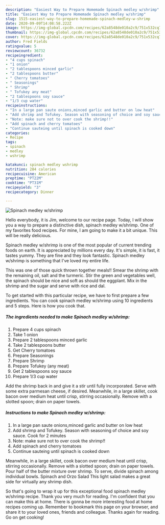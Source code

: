 ```yaml
---
description: "Easiest Way to Prepare Homemade Spinach medley w/shrimp"
title: "Easiest Way to Prepare Homemade Spinach medley w/shrimp"
slug: 1515-easiest-way-to-prepare-homemade-spinach-medley-w-shrimp
date: 2020-09-09T14:08:58.222Z
image: https://img-global.cpcdn.com/recipes/62a8548de010a2c9/751x532cq70/spinach-medley-wshrimp-recipe-main-photo.jpg
thumbnail: https://img-global.cpcdn.com/recipes/62a8548de010a2c9/751x532cq70/spinach-medley-wshrimp-recipe-main-photo.jpg
cover: https://img-global.cpcdn.com/recipes/62a8548de010a2c9/751x532cq70/spinach-medley-wshrimp-recipe-main-photo.jpg
author: Fred Fields
ratingvalue: 5
reviewcount: 36732
recipeingredient:
- "4 cups spinach"
- "1 onion"
- "2 tablespoons minced garlic"
- "2 tablespoons butter"
- " Cherry tomatoes"
- " Seasonings"
- " Shrimp"
- " Tofukey any meat"
- "2 tablespoons soy sauce"
- "1/3 cup water"
recipeinstructions:
- "In a large pan saute onions,minced garlic and butter on low heat"
- "Add shrimp and Tofukey. Season with seasoning of choice and soy sauce. Cook for 2 minutes"
- "Note: make sure not to over cook the shrimp!!"
- "Add spinach and cherry tomatoes"
- "Continue sauteing until spinach is cooked down"
categories:
- Recipe
tags:
- spinach
- medley
- wshrimp

katakunci: spinach medley wshrimp 
nutrition: 284 calories
recipecuisine: American
preptime: "PT22M"
cooktime: "PT31M"
recipeyield: "3"
recipecategory: Dinner

---
```



![Spinach medley w/shrimp](https://img-global.cpcdn.com/recipes/62a8548de010a2c9/751x532cq70/spinach-medley-wshrimp-recipe-main-photo.jpg)

Hello everybody, it is Jim, welcome to our recipe page. Today, I will show you a way to prepare a distinctive dish, spinach medley w/shrimp. One of my favorites food recipes. For mine, I am going to make it a bit unique. This will be really delicious.

Spinach medley w/shrimp is one of the most popular of current trending foods on earth. It is appreciated by millions every day. It's simple, it is fast, it tastes yummy. They are fine and they look fantastic. Spinach medley w/shrimp is something that I've loved my entire life.

This was one of those quick thrown together meals!! Smear the shrimp with the remaining oil, salt and the turmeric. Stir the green and vegetables well, the spinach should be nice and soft as should the eggplant. Mix in the shrimp and the sugar and serve with rice and dal.


To get started with this particular recipe, we have to first prepare a few ingredients. You can cook spinach medley w/shrimp using 10 ingredients and 5 steps. Here is how you cook that.

<!--inarticleads1-->

##### The ingredients needed to make Spinach medley w/shrimp:

1. Prepare 4 cups spinach
1. Take 1 onion
1. Prepare 2 tablespoons minced garlic
1. Take 2 tablespoons butter
1. Get  Cherry tomatoes
1. Prepare  Seasonings
1. Prepare  Shrimp
1. Prepare  Tofukey (any meat)
1. Get 2 tablespoons soy sauce
1. Prepare 1/3 cup water


Add the shrimp back in and give it a stir until fully incorporated. Serve with some extra parmesan cheese, if desired. Meanwhile, in a large skillet, cook bacon over medium heat until crisp, stirring occasionally. Remove with a slotted spoon; drain on paper towels. 

<!--inarticleads2-->

##### Instructions to make Spinach medley w/shrimp:

1. In a large pan saute onions,minced garlic and butter on low heat
1. Add shrimp and Tofukey. Season with seasoning of choice and soy sauce. Cook for 2 minutes
1. Note: make sure not to over cook the shrimp!!
1. Add spinach and cherry tomatoes
1. Continue sauteing until spinach is cooked down


Meanwhile, in a large skillet, cook bacon over medium heat until crisp, stirring occasionally. Remove with a slotted spoon; drain on paper towels. Pour half of the butter mixture over shrimp. To serve, divide spinach among individual bowls. Spinach and Orzo Salad This light salad makes a great side for virtually any shrimp dish. 

So that's going to wrap it up for this exceptional food spinach medley w/shrimp recipe. Thank you very much for reading. I'm confident that you can make this at home. There is gonna be more interesting food at home recipes coming up. Remember to bookmark this page on your browser, and share it to your loved ones, friends and colleague. Thanks again for reading. Go on get cooking!
